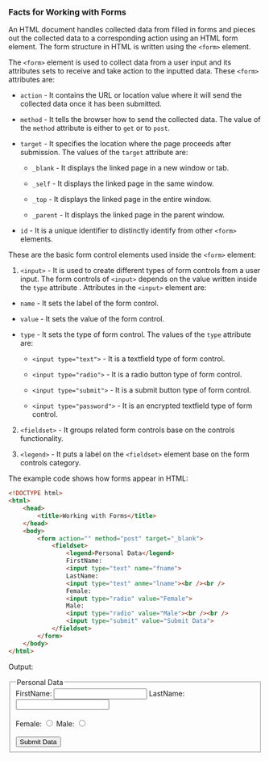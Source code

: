 ### Facts for Working with Forms

An HTML document handles collected data from filled in forms and pieces out the collected data to a corresponding action using an HTML form element. The form structure in HTML is written using the `<form>` element.

The `<form>` element is used to collect data from a user input and its attributes sets to receive and take action to the inputted data. These `<form>` attributes are:

- `action` - It contains the URL or location value where it will send the collected data once it has been submitted. 

- `method` - It tells the browser how to send the collected data. The value of the `method` attribute is either to `get` or to `post`.

- `target` - It specifies the location where the page proceeds after submission. The values of the `target` attribute are:

    - `_blank` - It displays the linked page in a new window or tab.

    - `_self` - It displays the linked page in the same window.

    - `_top` - It displays the linked page in the entire window.

    - `_parent` - It displays the linked page in the parent window.

- `id` - It is a unique identifier to distinctly identify from other `<form>` elements.

These are the basic form control elements used inside the `<form>` element:

1. `<input>` - It is used to create different types of form controls from a user input. The form controls of `<input>` depends on the value written inside the `type` attribute . Attributes in the `<input>` element are:

- `name` - It sets the label of the form control.

- `value` - It sets the value of the form control.

- `type` - It sets the type of form control. The values of the `type` attribute are: 

    - `<input type="text">` - It is a textfield type of form control.

    - `<input type="radio">` - It is a radio button type of form control.

    - `<input type="submit">` - It is a submit button type of form control.

    - `<input type="password">` - It is an encrypted textfield type of form control.

2. `<fieldset>` - It groups related form controls base on the controls functionality.

3. `<legend>` - It puts a label on the `<fieldset>` element base on the form controls category.

The example code shows how forms appear in HTML:

```html
<!DOCTYPE html>
<html>
    <head>
        <title>Working with Forms</title>
    </head>
    <body>
        <form action="" method="post" target="_blank">
            <fieldset>
                <legend>Personal Data</legend>
                FirstName:
                <input type="text" name="fname">
                LastName:
                <input type="text" anme="lname"><br /><br />
                Female:
                <input type="radio" value="Female">
                Male:
                <input type="radio" value="Male"><br /><br />
                <input type="submit" value="Submit Data">
            </fieldset>
        </form>
    </body>
</html>

```
Output:

<!DOCTYPE html>
<html>
    <head>
        <title>Working with Forms</title>
    </head>
    <body>
        <form action="" method="post" target="_blank">
            <fieldset>
                <legend>Personal Data</legend>
                FirstName:
                <input type="text" name="fname">
                LastName:
                <input type="text" anme="lname"><br /><br />
                Female:
                <input type="radio" value="Female">
                Male:
                <input type="radio" value="Male"><br /><br />
                <input type="submit" value="Submit Data">
            </fieldset>
        </form>
    </body>
</html>

